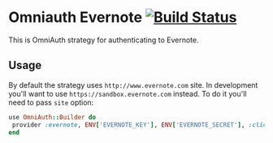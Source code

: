 # Omniauth Evernote [![Build Status](https://secure.travis-ci.org/szimek/omniauth-evernote.png)](http://travis-ci.org/szimek/omniauth-evernote)


This is OmniAuth strategy for authenticating to Evernote.

## Usage

By default the strategy uses `http://www.evernote.com` site. In development you'll want to use `https://sandbox.evernote.com` instead. To do it you'll
need to pass `site` option:

```ruby
use OmniAuth::Builder do
 provider :evernote, ENV['EVERNOTE_KEY'], ENV['EVERNOTE_SECRET'], :client_options => { :site => 'https://sandbox.evernote.com' }
end
```